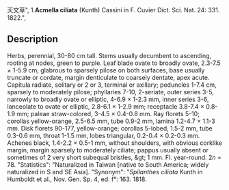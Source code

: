 天文草",
1.**Acmella ciliata** (Kunth) Cassini in F. Cuvier Dict. Sci. Nat. 24: 331. 1822.",

## Description
Herbs, perennial, 30-80 cm tall. Stems usually decumbent to ascending, rooting at nodes, green to purple. Leaf blade ovate to broadly ovate, 2.3-7.5 × 1-5.9 cm, glabrous to sparsely pilose on both surfaces, base usually truncate or cordate, margin denticulate to coarsely dentate, apex acute. Capitula radiate, solitary or 2 or 3, terminal or axillary; peduncles 1-7.4 cm, sparsely to moderately pilose; phyllaries 7-10, 2-seriate, outer series 3-5, narrowly to broadly ovate or elliptic, 4-6.9 × 1-2.3 mm, inner series 3-6, lanceolate to ovate or elliptic, 2.8-6.1 × 1-2.9 mm; receptacle 3.8-7.4 × 0.8-1.9 mm; paleae straw-colored, 3-4.5 × 0.4-0.8 mm. Ray florets 5-10; corollas yellow-orange, 2.5-6.5 mm, tube 0.9-2 mm, lamina 1.2-4.7 × 1.1-3 mm. Disk florets 90-177, yellow-orange; corollas 5-lobed, 1.5-2 mm, tube 0.3-0.6 mm, throat 1-1.5 mm, lobes triangular, 0.2-0.4 × 0.2-0.3 mm. Achenes black, 1.4-2.2 × 0.5-1 mm, without shoulders, with obvious corklike margin, margin sparsely to moderately ciliate; pappus usually absent or sometimes of 2 very short subequal bristles, &amp;gt; 1 mm. Fl. year-round. 2*n* = 78.
  "Statistics": "Naturalized in Taiwan [native to South America; widely naturalized in S and SE Asia].
  "Synonym": "*Spilanthes ciliata* Kunth in Humboldt et al., Nov. Gen. Sp. 4, ed. f°: 163. 1818.
